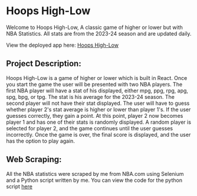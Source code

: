 # Hoops High-Low

Welcome to Hoops High-Low, A classic game of higher or lower but with NBA Statistics. All stats are from the 2023-24 season and are updated daily.

View the deployed app here: [Hoops High-Low](https://ameer-ahmad.github.io/hoops-high-low/)

## Project Description: 
Hoops High-Low is a game of higher or lower which is built in React. Once you start the game the user will be presented with two NBA players. The first NBA player will have a stat of his displayed, either mpg, ppg, rpg, apg, spg, bpg, or tpg. The stat is his average for the 2023-24 season. The second player will not have their stat displayed. The user will have to guess whether player 2's stat average is higher or lower than player 1's. If the user guesses correctly, they gain a point. At this point, player 2 now becomes player 1 and has one of their stats is randomly displayed. A random player is selected for player 2, and the game continues until the user guesses incorrectly. Once the game is over, the final score is displayed, and the user has the option to play again.

## Web Scraping:
All the NBA statistics were scraped by me from NBA.com using Selenium and a Python script written by me. You can view the code for the python script [here](https://github.com/ameer-ahmad/scrape-nba-stats)
